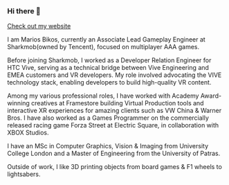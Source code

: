 ### Hi there 👋

[Check out my website](https://mariosbikos.com/)

I am Marios Bikos, currently an Associate Lead Gameplay Engineer at Sharkmob(owned by Tencent), focused on multiplayer AAA games. 

Before joining Sharkmob, I worked as a Developer Relation Engineer for HTC Vive, serving as a technical bridge between Vive Engineering and EMEA customers and VR developers. My role involved advocating the VIVE technology stack, enabling developers to build high-quality VR content. 

Among my various professional roles, I have worked with Academy Award-winning creatives at Framestore building Virtual Production tools and interactive XR experiences for amazing clients such as VW China & Warner Bros. I have also worked as a Games Programmer on the commercially released racing game Forza Street at Electric Square, in collaboration with XBOX Studios.

I have an MSc in Computer Graphics, Vision & Imaging from University College London and a Master of Engineering from the University of Patras. 

Outside of work, I like 3D printing objects from board games & F1 wheels to lightsabers.

